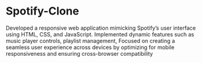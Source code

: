# Spotify-Clone
Developed a responsive web application mimicking Spotify’s user interface using HTML, CSS, and JavaScript. Implemented dynamic features such as music player controls, playlist management, Focused on creating a seamless user experience across devices by optimizing for mobile responsiveness and ensuring cross-browser compatibility
